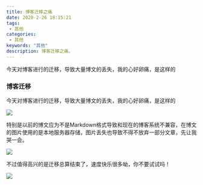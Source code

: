 ```yaml
---
title: 博客迁移之痛
date: 2020-2-26 18:15:21
tags: 
 - 其他
categories: 
 - 其他
keywords: "其他"
description: 博客迁移之痛。
---
```



今天对博客进行的迁移，导致大量博文的丢失，我的心好卵痛，是这样的

<!--more-->
### 博客迁移
今天对博客进行的迁移，导致大量博文的丢失，我的心好卵痛，是这样的

![](https://i.imgur.com/wc1JaEY.png)

特别是以前的博文应为不是Markdown格式导致和现在的博客系统不兼容，在博文的图片使用的是本地服务器存储，图片丢失也导致不得不放弃一部分文章，先让我哭一会。

![](https://i.imgur.com/rxEtTwb.jpg)

不过值得高兴的是迁移总算结束了，速度快乐很多呦，你不要试试吗！

![](https://i.imgur.com/ynQlEoT.gif)